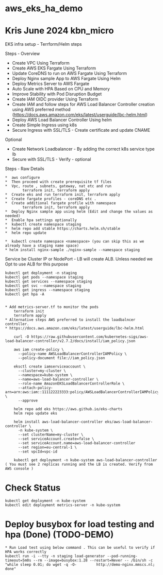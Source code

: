 # aws_eks_ha_demo 
# Kris June 2024 kbn_micro

EKS infra setup - Terrform/Helm steps

Steps - Overview

* Create VPC Using Terraform
* Create AWS EKS Fargate Using Terraform
* Update CoreDNS to run on AWS Fargate Using Terraform
* Deploy Nginx sample App to AWS Fargate Using Helm
* Deploy Metrics Server to AWS Fargate
* Auto Scale with HPA Based on CPU and Memory
* Improve Stability with Pod Disruption Budget
* Create IAM OIDC provider Using Terraform
* Create IAM and follow steps for AWS Load Balancer Controller creation using AWS preferred method (https://docs.aws.amazon.com/eks/latest/userguide/lbc-helm.html)
* Deploy AWS Load Balancer Controller Using helm
* Create Simple Ingress using k8s
* Secure Ingress with SSL/TLS - Create certificate and update CNAME

Optional 
* Create Network Loadbalancer - By adding the correct k8s service type lb 
* Secure with SSL/TLS - Verify - optional

Steps - Raw Details

	*  aws configure 
	*  Then proceed with create prerequisite tf files
	*  Vpc, route , subnets, gateway, nat etc and run 
        	terraform init, terraform apply
	*  Create eks and run terraform init, terraform apply
	*  Create fargate profiles - coreDNS etc . 
	*  Create additional fargate profile with namespace
        	terraform init, terraform apply
	*  Deploy Nginx sample app using helm (Edit and change the values as needed)
	*  Enable hpa settings optionally 
	*  kubectl create namespace staging
	*  helm repo add stable https://charts.helm.sh/stable
	*  helm repo update
	
	*  kubectl create namespace <namespace> (you can skip this as we already have a staging name space)
	* helm install nginx-sample ./nginx-sample --namespace staging

 Service be Cluster IP or NodePort - LB will create ALB. Unless needed we Opt to use ALB for this purpose
 
 	kubectl get deployment -n staging
  	kubectl get pods --namespace staging
 	kubectl get services --namespace staging
 	kubectl get svc --namespace staging
	kubectl get ingress --namespace staging
	kubectl get hpa -A


	* Add metrics-server.tf to monitor the pods
		terraform init
  		terraform apply
	* Alternative steps AWS preferred to install the loadbalncer controller.
	* https://docs.aws.amazon.com/eks/latest/userguide/lbc-helm.html
```
  	curl -O https://raw.githubusercontent.com/kubernetes-sigs/aws-load-balancer-controller/v2.7.2/docs/install/iam_policy.json

	aws iam create-policy \
	  --policy-name AWSLoadBalancerControllerIAMPolicy \
	  --policy-document file://iam_policy.json

	eksctl create iamserviceaccount \
	  --cluster=my-cluster \
	  --namespace=kube-system \
	  --name=aws-load-balancer-controller \
	  --role-name AmazonEKSLoadBalancerControllerRole \
	  --attach-policy-arn=arn:aws:iam::111122223333:policy/AWSLoadBalancerControllerIAMPolicy \
	  --approve

	helm repo add eks https://aws.github.io/eks-charts
	helm repo update eks

	helm install aws-load-balancer-controller eks/aws-load-balancer-controller \
	  -n kube-system \
	  --set clusterName=my-cluster \
	  --set serviceAccount.create=false \
	  --set serviceAccount.name=aws-load-balancer-controller
	  --set region=eu-central-1 \
	  --set vpcId=vpc-id

	kubectl get deployment -n kube-system aws-load-balancer-controller ( You must see 2 replicas running and the LB is created. Verify from AWS console )
```
# Check Status
	kubectl get deployment -n kube-system
	kubectl edit deployment metrics-server -n kube-system

# Deploy busybox for load testing and hpa (Done) (TODO-DEMO)

	* Run Load test using below command . This can be useful to verify if HPA works correctly
	kubectl run -i --tty -n staging load-generator --pod-running-timeout=5m0s --rm --image=busybox:1.28 --restart=Never -- /bin/sh -c "while sleep 0.01; do wget -q -O- 		http://demo-nginx.mmscs.nl; done"

